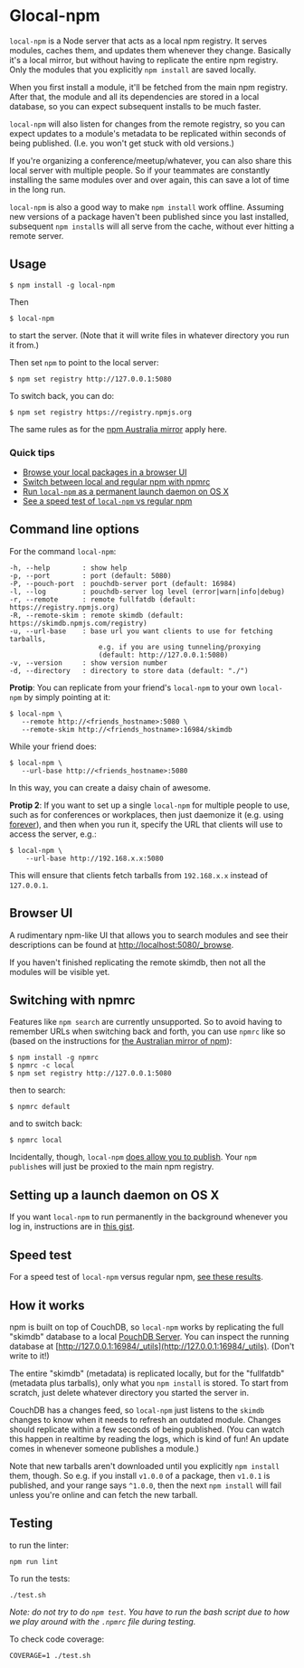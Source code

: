 Glocal-npm
==========

`local-npm` is a Node server that acts as a local npm registry. It serves modules, caches them, and updates them whenever they change. Basically it's a local mirror, but without having to replicate the entire npm registry. Only the modules that you explicitly `npm install` are saved locally.

When you first install a module, it'll be fetched from the main npm registry. After that, the module and all its dependencies are stored in a local database, so you can expect subsequent installs to be much faster.

`local-npm` will also listen for changes from the remote registry, so you can expect updates to a module's metadata to be replicated within seconds of being published. (I.e. you won't get stuck with old versions.)

If you're organizing a conference/meetup/whatever, you can also share this local server with multiple people.  So if your teammates are constantly installing the same modules over and over again, this can save a lot of time in the long run.

`local-npm` is also a good way to make `npm install` work offline. Assuming new versions of a package haven't been published since you last installed, subsequent `npm install`s will all serve from the cache, without ever hitting a remote server.

Usage
------

    $ npm install -g local-npm

Then

    $ local-npm
    
to start the server. (Note that it will write files in whatever directory you run it from.)

Then set `npm` to point to the local server:

    $ npm set registry http://127.0.0.1:5080

To switch back, you can do:

    $ npm set registry https://registry.npmjs.org

The same rules as for the [npm Australia mirror](http://www.npmjs.org.au/) apply here.

### Quick tips

* [Browse your local packages in a browser UI](#browser-ui)
* [Switch between local and regular npm with npmrc](#switching-with-npmrc)
* [Run `local-npm` as a permanent launch daemon on OS X](#setting-up-a-launch-daemon-on-os-x)
* [See a speed test of `local-npm` vs regular npm](#speed-test)

Command line options
----

For the command `local-npm`:

```
-h, --help        : show help
-p, --port        : port (default: 5080)
-P, --pouch-port  : pouchdb-server port (default: 16984)
-l, --log         : pouchdb-server log level (error|warn|info|debug)
-r, --remote      : remote fullfatdb (default: https://registry.npmjs.org)
-R, --remote-skim : remote skimdb (default: https://skimdb.npmjs.com/registry)
-u, --url-base    : base url you want clients to use for fetching tarballs,
                      e.g. if you are using tunneling/proxying
                      (default: http://127.0.0.1:5080)
-v, --version     : show version number
-d, --directory   : directory to store data (default: "./")
```

**Protip**: You can replicate from your friend's `local-npm` to your own `local-npm` by simply pointing at it:

```
$ local-npm \
   --remote http://<friends_hostname>:5080 \
   --remote-skim http://<friends_hostname>:16984/skimdb
```

While your friend does:

```
$ local-npm \
   --url-base http://<friends_hostname>:5080
```

In this way, you can create a daisy chain of awesome.

**Protip 2**: If you want to set up a single `local-npm` for multiple people to use, such as for conferences or workplaces, then just daemonize it (e.g. using [forever](https://www.npmjs.org/package/forever)), and then when you run it, specify the URL that clients will use to access the server, e.g.:

```
$ local-npm \
    --url-base http://192.168.x.x:5080
```

This will ensure that clients fetch tarballs from `192.168.x.x` instead of `127.0.0.1`.


Browser UI
------

A rudimentary npm-like UI that allows you to search modules and see their descriptions can be found at [http://localhost:5080/_browse](http://localhost:5080/_browse).

If you haven't finished replicating the remote skimdb, then not all the modules will be visible yet.

Switching with npmrc
----

Features like `npm search` are currently unsupported. So to avoid having to remember URLs when switching back and forth, you can use `npmrc` like so (based on the instructions for [the Australian mirror of npm](http://www.npmjs.org.au/)):


    $ npm install -g npmrc
    $ npmrc -c local
    $ npm set registry http://127.0.0.1:5080

then to search:

    $ npmrc default

and to switch back:

    $ npmrc local

Incidentally, though, `local-npm` [does allow you to publish](https://github.com/nolanlawson/local-npm/pull/33). Your `npm publish`es will just be proxied to the main npm registry.

Setting up a launch daemon on OS X
----

If you want `local-npm` to run permanently in the background whenever you log in, instructions are in [this gist](https://gist.github.com/nolanlawson/83ba5862bd719925d9cd).

Speed test
----

For a speed test of `local-npm` versus regular npm, [see these results](https://github.com/nolanlawson/test-local-npm-speed#readme).

How it works
-----

npm is built on top of CouchDB, so `local-npm` works by replicating the full "skimdb" database to a local [PouchDB Server](https://github.com/pouchdb/pouchdb-server). You can inspect the running database at [http://127.0.0.1:16984/_utils](http://127.0.0.1:16984/_utils). (Don't write to it!)

The entire "skimdb" (metadata) is replicated locally, but for the "fullfatdb" (metadata plus tarballs), only what you `npm install` is stored. To start from scratch, just delete whatever directory you started the server in.

CouchDB has a changes feed, so `local-npm` just listens to the `skimdb` changes to know when it needs to refresh an outdated module. Changes should replicate within a few seconds of being published. (You can watch this happen in realtime by reading the logs, which is kind of fun! An update comes in whenever someone publishes a module.)

Note that new tarballs aren't downloaded until you explicitly `npm install` them, though. So e.g. if you install `v1.0.0` of a package, then `v1.0.1` is published, and your range says `^1.0.0`, then the next `npm install` will fail unless you're online and can fetch the new tarball.

Testing
---

to run the linter:

    npm run lint

To run the tests:

    ./test.sh
    
_Note: do not try to do `npm test`. You have to run the bash script
due to how we play around with the `.npmrc` file during testing._

To check code coverage:

    COVERAGE=1 ./test.sh